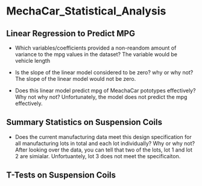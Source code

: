 # MechaCar_Statistical_Analysis

## Linear Regression to Predict MPG
- Which variables/coefficients provided a non-reandom amount of variance to the mpg values in the dataset?
The variable would be vehicle length

- Is the slope of the linear model considered to be zero? why or why not?
The slope of the linear model would not be zero.

- Does this linear model predict mpg of MeachaCar pototypes effectively? Why not why not?
Unfortunately, the model does not predict the mpg effectively. 

## Summary Statistics on Suspension Coils
- Does the current manufacturing data meet this design specification for all manufacturing lots in total and each lot individually? Why or why not?
After looking over the data, you can tell that two of the lots, lot 1 and lot 2  are simialar. Unfortuantely, lot 3 does not meet the specificaiton. 

## T-Tests on Suspension Coils

